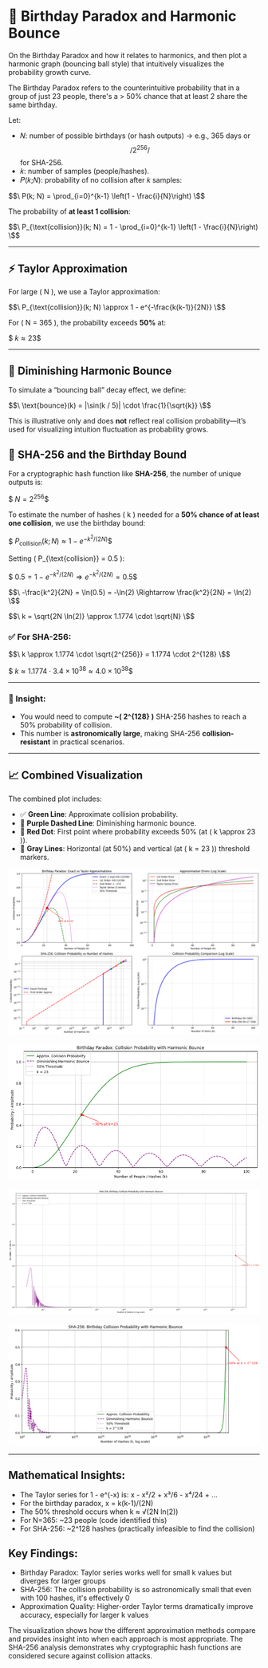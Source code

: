 # 📘 Birthday Paradox and Harmonic Bounce

On the Birthday Paradox and how it relates to harmonics, and then plot a harmonic graph (bouncing ball style) that intuitively visualizes the probability growth curve.

The Birthday Paradox refers to the counterintuitive probability that in a group of just 23 people, there's a > 50% chance that at least 2 share the same birthday.

Let:
- 𝑁: number of possible birthdays (or hash outputs) → e.g., 365 days or $$/ 2^256 /$$ for SHA-256.
- 𝑘: number of samples (people/hashes).
- 𝑃(𝑘;𝑁): probability of no collision after 𝑘 samples:

$$\
P(k; N) = \prod_{i=0}^{k-1} \left(1 - \frac{i}{N}\right)
\$$

The probability of **at least 1 collision**:

$$\
P_{\text{collision}}(k; N) = 1 - \prod_{i=0}^{k-1} \left(1 - \frac{i}{N}\right)
\$$

---

## ⚡ Taylor Approximation

For large \( N \), we use a Taylor approximation:

$$\
P_{\text{collision}}(k; N) \approx 1 - e^{-\frac{k(k-1)}{2N}}
\$$

For \( N = 365 \), the probability exceeds **50%** at:

$$\
k \approx 23
\$$

---

## 🔁 Diminishing Harmonic Bounce

To simulate a “bouncing ball” decay effect, we define:

$$\
\text{bounce}(k) = |\sin(k / 5)| \cdot \frac{1}{\sqrt{k}}
\$$

This is illustrative only and does **not** reflect real collision probability—it’s used for visualizing intuition fluctuation as probability grows.

## 🔐 SHA-256 and the Birthday Bound

For a cryptographic hash function like **SHA-256**, the number of unique outputs is:

$$\
N = 2^{256}
\$$

To estimate the number of hashes \( k \) needed for a **50% chance of at least one collision**, we use the birthday bound:

$$\
P_{\text{collision}}(k; N) \approx 1 - e^{-k^2 / (2N)}
\$$

Setting \( P_{\text{collision}} = 0.5 \):

$$\
0.5 = 1 - e^{-k^2 / (2N)} \Rightarrow e^{-k^2 / (2N)} = 0.5
\$$

$$\
-\frac{k^2}{2N} = \ln(0.5) = -\ln(2) \Rightarrow \frac{k^2}{2N} = \ln(2)
\$$

$$\
k = \sqrt{2N \ln(2)} \approx 1.1774 \cdot \sqrt{N}
\$$

### ✅ For SHA-256:

$$\
k \approx 1.1774 \cdot \sqrt{2^{256}} = 1.1774 \cdot 2^{128}
\$$

$$\
k \approx 1.1774 \cdot 3.4 \times 10^{38} \approx 4.0 \times 10^{38}
\$$

---

### 🔐 Insight:

- You would need to compute **~\( 2^{128} \)** SHA-256 hashes to reach a 50% probability of collision.
- This number is **astronomically large**, making SHA-256 **collision-resistant** in practical scenarios.

---

## 📈 Combined Visualization

The combined plot includes:

- ✅ **Green Line**: Approximate collision probability.
- 🔁 **Purple Dashed Line**: Diminishing harmonic bounce.
- 📍 **Red Dot**: First point where probability exceeds 50% (at \( k \approx 23 \)).
- 🔹 **Gray Lines**: Horizontal (at 50%) and vertical (at \( k = 23 \)) threshold markers.

![birthday_paradox](birthday_paradox.png)


![birthday_paradox_365](birthday_paradox_365.png)

![birthday_paradox_sha256_00](birthday_paradox_sha256_00.png)

![birthday_paradox_sha256_01](birthday_paradox_sha256_01.png)

---
## Mathematical Insights:
- The Taylor series for 1 - e^(-x) is: x - x²/2 + x³/6 - x⁴/24 + ...
- For the birthday paradox, x = k(k-1)/(2N)
- The 50% threshold occurs when k ≈ √(2N ln(2))
- For N=365: ~23 people (code identified this)
- For SHA-256: ~2^128 hashes (practically infeasible to find the collision)

## Key Findings:

- Birthday Paradox: Taylor series works well for small k values but diverges for larger groups
- SHA-256: The collision probability is so astronomically small that even with 100 hashes, it's effectively 0
- Approximation Quality: Higher-order Taylor terms dramatically improve accuracy, especially for larger k values

The visualization shows how the different approximation methods compare and provides insight into when each approach is most appropriate. The SHA-256 analysis demonstrates why cryptographic hash functions are considered secure against collision attacks.


